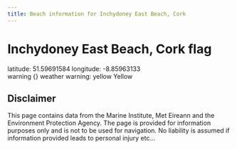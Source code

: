 ```yaml
---
title: Beach information for Inchydoney East Beach, Cork
---
```

# Inchydoney East Beach, Cork <span class="material-icons blue-flag">flag</span>

<div class="location-info">latitude: 51.59691584 longitude: -8.85963133</div>
<div class="met-eireann-warnings"><span class="material-icons {}-warning">warning</span>&nbsp;{} weather warning: yellow Yellow&nbsp;</div>
<div></div>

## Disclaimer

This page contains data from the Marine Institute, 
Met Eireann and the Environment Protection Agency. The page is provided for
information purposes only and is not to be used for navigation. No liability 
is assumed if information provided leads to personal injury etc...